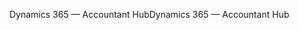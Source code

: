 <span data-ttu-id="988be-101">Dynamics 365 — Accountant Hub</span><span class="sxs-lookup"><span data-stu-id="988be-101">Dynamics 365 — Accountant Hub</span></span>
